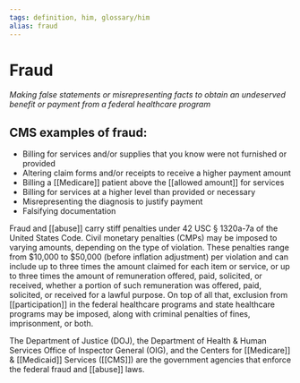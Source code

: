 ```yaml
---
tags: definition, him, glossary/him
alias: fraud
---
```

# Fraud
*Making false statements or misrepresenting facts to obtain an undeserved benefit or payment from a federal healthcare program*

## CMS examples of fraud:
- Billing for services and/or supplies that you know were not furnished or provided
- Altering claim forms and/or receipts to receive a higher payment amount
- Billing a [[Medicare]] patient above the [[allowed amount]] for services
- Billing for services at a higher level than provided or necessary
- Misrepresenting the diagnosis to justify payment
- Falsifying documentation

Fraud and [[abuse]] carry stiff penalties under 42 USC § 1320a-7a of the United States Code. Civil monetary penalties (CMPs) may be imposed to varying amounts, depending on the type of violation. These penalties range from $10,000 to $50,000 (before inflation adjustment) per violation and can include up to three times the amount claimed for each item or service, or up to three times the amount of remuneration offered, paid, solicited, or received, whether a portion of such remuneration was offered, paid, solicited, or received for a lawful purpose. On top of all that, exclusion from [[participation]] in the federal healthcare programs and state healthcare programs may be imposed, along with criminal penalties of fines, imprisonment, or both. 

The Department of Justice (DOJ), the Department of Health & Human Services Office of Inspector General (OIG), and the Centers for [[Medicare]] & [[Medicaid]] Services ([[CMS]]) are the government agencies that enforce the federal fraud and [[abuse]] laws.